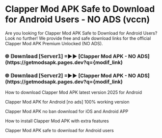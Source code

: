 # Clapper Mod APK Safe to Download for Android Users - NO ADS (vccn)

Are you looking for Clapper Mod APK Safe to Download for Android Users? Look no further! We provide free and safe download links for the official Clapper Mod APK Premium Unlocked (NO ADS).

<h3> 🌐 𝔻𝕠𝕨𝕟𝕝𝕠𝕒𝕕 [𝕊𝕖𝕣𝕧𝕖𝕣𝟙] =►► [Clapper Mod APK - NO ADS](https://getmodsapk.pages.dev?q={modif_link)</h3>

<h3> 🌐 𝔻𝕠𝕨𝕟𝕝𝕠𝕒𝕕 [𝕊𝕖𝕣𝕧𝕖𝕣𝟚] =►► [Clapper Mod APK - NO ADS](https://getmodsapk.pages.dev?q={modif_link)</h3>

How to download Clapper Mod APK latest version 2025 for Android

Clapper Mod APK for Android [no ads] 100% working version

Clapper Mod APK no ban download for iOS and Android APP

How to install Clapper Mod APK with extra features

Clapper Mod APK safe to download for Android users